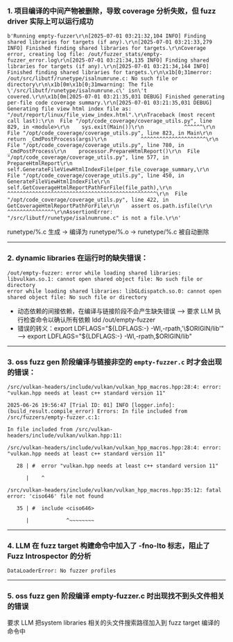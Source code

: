 ### 1. 项目编译的中间产物被删除，导致 coverage 分析失败，但 fuzz driver 实际上可以运行成功

```
b'Running empty-fuzzer\r\n[2025-07-01 03:21:32,104 INFO] Finding shared libraries for targets (if any).\r\n[2025-07-01 03:21:33,279 INFO] Finished finding shared libraries for targets.\r\nCoverage error, creating log file: /out/fuzzer_stats/empty-fuzzer_error.log\r\n[2025-07-01 03:21:34,135 INFO] Finding shared libraries for targets (if any).\r\n[2025-07-01 03:21:34,144 INFO] Finished finding shared libraries for targets.\r\n\x1b[0;31merror: /out/src/libutf/runetype/isalnumrune.c: No such file or directory\r\n\x1b[0m\x1b[0;31mwarning: The file \'/src/libutf/runetype/isalnumrune.c\' isn\'t covered.\r\n\x1b[0m[2025-07-01 03:21:35,031 DEBUG] Finished generating per-file code coverage summary.\r\n[2025-07-01 03:21:35,031 DEBUG] Generating file view html index file as: "/out/report/linux/file_view_index.html".\r\nTraceback (most recent call last):\r\n  File "/opt/code_coverage/coverage_utils.py", line 829, in <module>\r\n    sys.exit(Main())\r\n             ^^^^^^\r\n  File "/opt/code_coverage/coverage_utils.py", line 823, in Main\r\n    return _CmdPostProcess(args)\r\n           ^^^^^^^^^^^^^^^^^^^^^\r\n  File "/opt/code_coverage/coverage_utils.py", line 780, in _CmdPostProcess\r\n    processor.PrepareHtmlReport()\r\n  File "/opt/code_coverage/coverage_utils.py", line 577, in PrepareHtmlReport\r\n    self.GenerateFileViewHtmlIndexFile(per_file_coverage_summary,\r\n  File "/opt/code_coverage/coverage_utils.py", line 450, in GenerateFileViewHtmlIndexFile\r\n    self.GetCoverageHtmlReportPathForFile(file_path),\r\n    ^^^^^^^^^^^^^^^^^^^^^^^^^^^^^^^^^^^^^^^^^^^^^^^^\r\n  File "/opt/code_coverage/coverage_utils.py", line 422, in GetCoverageHtmlReportPathForFile\r\n    assert os.path.isfile(\r\n           ^^^^^^^^^^^^^^^\r\nAssertionError: "/src/libutf/runetype/isalnumrune.c" is not a file.\r\n'
```
runetype/%.c 生成 → 编译为 runetype/%.o → runetype/%.c 被自动删除

---

### 2. dynamic libraries 在运行时的缺失错误：
```
/out/empty-fuzzer: error while loading shared libraries: libvulkan.so.1: cannot open shared object file: No such file or directory
error while loading shared libraries: libGLdispatch.so.0: cannot open shared object file: No such file or directory
```
   * 动态依赖的间接依赖，在编译与链接阶段不会产生缺失错误 --> 要求 LLM 执行检查命令以确认所有依赖 ldd /out/empty-fuzzer
   * 错误的转义：export LDFLAGS="${LDFLAGS:-} -Wl,-rpath,'\$ORIGIN/lib'" --> export LDFLAGS="${LDFLAGS:-} -Wl,-rpath,\$ORIGIN/lib"
  
---

### 3. oss fuzz gen 阶段编译与链接非空的 `empty-fuzzer.c` 时才会出现的错误：
`/src/vulkan-headers/include/vulkan/vulkan_hpp_macros.hpp:28:4: error: "vulkan.hpp needs at least c++ standard version 11"`

```
2025-06-26 19:56:47 [Trial ID: 01] INFO [logger.info]: (build_result.compile_error) Errors: In file included from /src/fuzzers/empty-fuzzer.c:1:

In file included from /src/vulkan-headers/include/vulkan/vulkan.hpp:11:

/src/vulkan-headers/include/vulkan/vulkan_hpp_macros.hpp:28:4: error: "vulkan.hpp needs at least c++ standard version 11"

   28 | #  error "vulkan.hpp needs at least c++ standard version 11"

      |    ^

/src/vulkan-headers/include/vulkan/vulkan_hpp_macros.hpp:35:12: fatal error: 'ciso646' file not found

   35 | #  include <ciso646>

      |            ^~~~~~~~~
```

---

### 4. LLM 在 fuzz target 构建命令中加入了 -fno-lto 标志，阻止了 Fuzz Introspector 的分析
```
DataLoaderError: No fuzzer profiles
```

---

### 5. oss fuzz gen 阶段编译 empty-fuzzer.c 时出现找不到头文件相关的错误
要求 LLM 把system libraries 相关的头文件搜索路径加入到 fuzz target 编译的命令中
